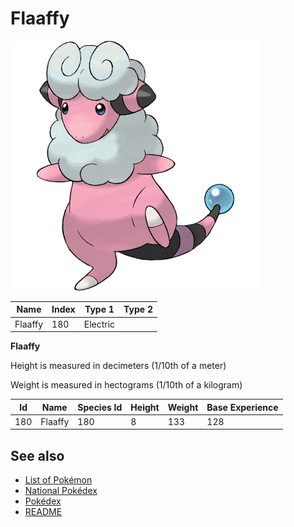 # Flaaffy


![Flaaffy](images/180.png)

| **Name** | **Index** | **Type 1** | **Type 2** |
|----|----|----|----|
| Flaaffy | 180 | Electric  |  |

**Flaaffy** 


Height is measured in decimeters (1/10th of a meter)

Weight is measured in hectograms (1/10th of a kilogram)

| **Id** | **Name** | **Species Id** | **Height** | **Weight** | **Base Experience** |
|--------|----------|----------------|------------|------------|---------------------|
| 180 | Flaaffy | 180 | 8 | 133 | 128 |


## See also

- [List of Pokémon](../pokemon.md)
- [National Pokédex](../national_pokedex.md)
- [Pokédex](../pokedex.md)
- [README](../README.md)
